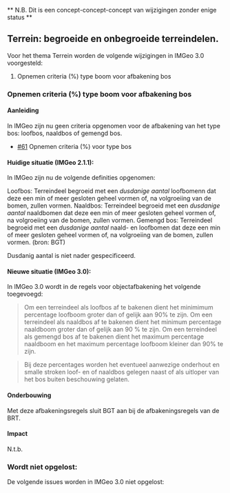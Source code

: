 ** N.B. Dit is een concept-concept-concept van wijzigingen zonder enige status ** 

## Terrein: begroeide en onbegroeide terreindelen.

Voor het thema Terrein worden de volgende wijzigingen in IMGeo 3.0 voorgesteld:

1. Opnemen criteria (%) type boom voor afbakening bos

### Opnemen criteria (%) type boom voor afbakening bos

#### Aanleiding
In IMGeo zijn nu geen criteria opgenomen voor de afbakening van het type bos: loofbos, naaldbos of gemengd bos. 

- [#61](/../../issues/61) Opnemen criteria (%) voor type bos

#### Huidige situatie (IMGeo 2.1.1): 
In IMGeo zijn nu de volgende definities opgenomen:

Loofbos: Terreindeel begroeid met een _dusdanige aantal_ loofbomenn dat deze een min of meer gesloten geheel vormen of, na volgroeiing van de bomen, zullen vormen. 
Naaldbos: Terreindeel begroeid met een _dusdanige aantal_ naaldbomen dat deze een min of meer gesloten geheel vormen of, na volgroeiing van de bomen, zullen vormen. 
Gemengd bos: Terreindeel begroeid met een _dusdanige aantal_ naald- en loofbomen dat deze een min of meer gesloten geheel vormen of, na volgroeiing van de bomen,
zullen vormen. (bron: BGT) 

Dusdanig aantal is niet nader gespecificeerd.

#### Nieuwe situatie (IMGeo 3.0):
In IMGeo 3.0 wordt in de regels voor objectafbakening het volgende toegevoegd:

>Om een terreindeel als loofbos af te bakenen dient het minimimum percentage loofboom groter dan of gelijk aan 90% te zijn.
>Om een terreindeel als naaldbos af te bakenen dient het minimum percentage naaldboom groter dan of gelijk aan 90 % te zijn.
>Om een terreindeel als gemengd bos af te bakenen dient het maximum percentage naaldboom en het maximum percentage loofboom kleiner dan 90% te zijn.

>Bij deze percentages worden het eventueel aanwezige onderhout en smalle stroken loof- en of naaldbos gelegen naast of als uitloper van het bos
buiten beschouwing gelaten.

#### Onderbouwing
Met deze afbakeningsregels sluit BGT aan bij de afbakeningsregels van de BRT.

#### Impact
N.t.b.






### Wordt niet opgelost:

De volgende issues worden in IMGeo 3.0 niet opgelost:



